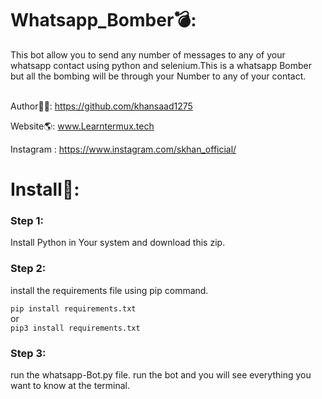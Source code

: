 # Whatsapp_Bomber💣:

This bot allow you to send any number of messages to any of your whatsapp contact using python and selenium.This is a whatsapp Bomber but all the bombing will be through your Number to any of your contact.
<br>
<br>

Author👨‍💻: https://github.com/khansaad1275 <br>

Website🌎: www.Learntermux.tech <br>

Instagram : https://www.instagram.com/skhan_official/ <br>
# Install📲:

### Step 1:
Install Python in Your system and download this zip.

### Step 2:
install the requirements file using pip command.

`pip install requirements.txt`<br>
            or<br>
`pip3 install requirements.txt`

### Step 3:
run the whatsapp-Bot.py file.
run the bot and you will see everything you want to know at the terminal.
